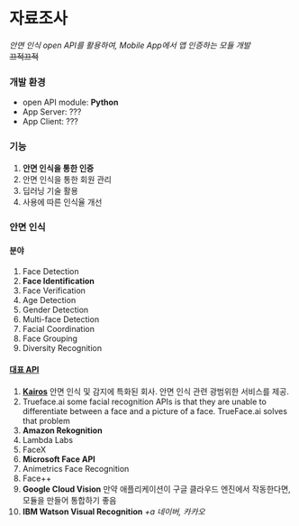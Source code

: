 # 자료조사
*안면 인식 open API를 활용하여, Mobile App에서 앱 인증하는 모듈 개발*<br>
~~끄적끄적~~

### 개발 환경
- open API module: **Python**
- App Server: ???
- App Client: ???


### 기능
1. **안면 인식을 통한 인증**
2. 안면 인식을 통한 회원 관리
3. 딥러닝 기술 활용
4. 사용에 따른 인식율 개선


### 안면 인식
#### 분야
1. Face Detection
2. **Face Identification**
3. Face Verification
3. Age Detection
4. Gender Detection
5. Multi-face Detection
6. Facial Coordination
7. Face Grouping
8. Diversity Recognition
#### [대표 API](https://blog.rapidapi.com/top-facial-recognition-apis/)
1. **[Kairos](https://www.kairos.com/)**
안면 인식 및 감지에 특화된 회사. 안면 인식 관련 광범위한 서비스를 제공.
2. Trueface.ai
some facial recognition APIs is that they are unable to differentiate between a face and a picture of a face. TrueFace.ai solves that problem
3. **Amazon Rekognition**
4. Lambda Labs
5. FaceX
6. **Microsoft Face API**
7. Animetrics Face Recognition
8. Face++
9. **Google Cloud Vision**
만약 애플리케이션이 구글 클라우드 엔진에서 작동한다면, 모듈을 만들어 통합하기 좋음
10. **IBM Watson Visual Recognition**
*+a 네이버, 카카오* 


